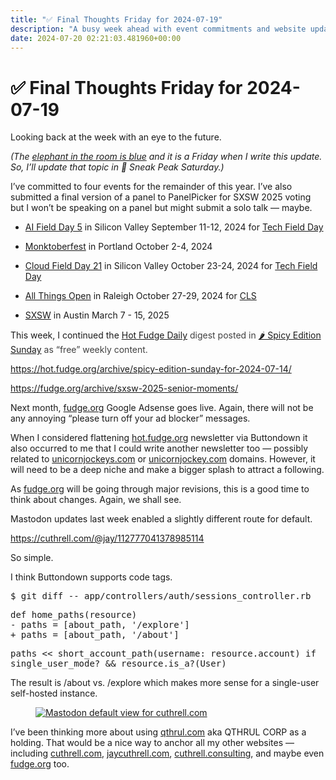 ```yaml
---
title: "✅ Final Thoughts Friday for 2024-07-19"
description: "A busy week ahead with event commitments and website updates."
date: 2024-07-20 02:21:03.481960+00:00
---
```


<!-- buttondown-editor-mode: plaintext --><h1><span style="color: rgb(0, 0, 0)">✅ </span>Final Thoughts Friday for 2024-07-19</h1><p>Looking back at the week with an eye to the future.</p><p><em>(The </em><a target="_blank" rel="noopener noreferrer nofollow" href="https://www.techmeme.com/240719/p2#a240719p2"><em>elephant in the room is blue</em></a><em> and it is a Friday when I write this update. So, I’ll update that topic in <span style="color: rgb(34, 34, 34)">🔮 </span>Sneak Peak Saturday.)</em></p><p>I’ve committed to four events for the remainder of this year. I’ve also submitted a final version of a panel to PanelPicker for SXSW 2025 voting but I won’t be speaking on a panel but might submit a solo talk — maybe.</p><ul><li><p><a target="_blank" rel="noopener" href="https://techfieldday.com/event/aifd5/">AI Field Day 5</a> in Silicon Valley September 11-12, 2024 for <a target="_blank" rel="noopener" href="https://techfieldday.com/events/">Tech Field Day</a></p></li><li><p><a target="_blank" rel="noopener" href="https://monktoberfest.com/">Monktoberfest</a> in Portland October 2-4, 2024</p></li><li><p><a target="_blank" rel="noopener" href="https://techfieldday.com/event/cfd21/">Cloud Field Day 21</a> in Silicon Valley October 23-24, 2024 for <a target="_blank" rel="noopener" href="https://techfieldday.com/events/">Tech Field Day</a></p></li><li><p><a target="_blank" rel="noopener" href="https://2024.allthingsopen.org/">All Things Open</a> in Raleigh October 27-29, 2024 for <a target="_blank" rel="noopener" href="https://allthingsopen.org/events/community-leadership-summit-cls-2">CLS</a></p></li><li><p><a target="_blank" rel="noopener" href="https://sxsw.com/">SXSW</a> in Austin March 7 - 15, 2025</p></li></ul><p>This week, I continued the <a target="_blank" rel="noopener noreferrer nofollow" href="https://hot.fudge.org/">Hot Fudge Daily</a> <span style="color: rgb(64, 64, 64)">digest posted in </span><a target="_blank" rel="noopener noreferrer nofollow" href="https://hot.fudge.org/archive/spicy-edition-sunday-for-2024-07-07/">🌶️ Spicy Edition Sunday</a> <span style="color: rgb(64, 64, 64)">as “free” weekly content.</span></p><p><a target="_blank" rel="noopener noreferrer nofollow" href="https://hot.fudge.org/archive/spicy-edition-sunday-for-2024-07-14/">https://hot.fudge.org/archive/spicy-edition-sunday-for-2024-07-14/</a></p><p><a target="_blank" rel="noopener noreferrer nofollow" href="https://fudge.org/archive/sxsw-2025-senior-moments/">https://fudge.org/archive/sxsw-2025-senior-moments/</a></p><p>Next month, <a target="_blank" rel="noopener noreferrer nofollow" href="http://fudge.org">fudge.org</a> Google Adsense goes live. Again, there will not be any annoying “please turn off your ad blocker” messages.</p><p>When I considered flattening <a target="_blank" rel="noopener noreferrer nofollow" href="http://hot.fudge.org">hot.fudge.org</a> newsletter via Buttondown it also occurred to me that I could write another newsletter too — possibly related to <a target="_blank" rel="noopener noreferrer nofollow" href="http://unicornjockeys.com">unicornjockeys.com</a> or <a target="_blank" rel="noopener noreferrer nofollow" href="http://unicornjockey.com">unicornjockey.com</a> domains. However, it will need to be a deep niche and make a bigger splash to attract a following.</p><p>As <a target="_blank" rel="noopener noreferrer nofollow" href="http://fudge.org">fudge.org</a> will be going through major revisions, this is a good time to think about changes. Again, we shall see.</p><p>Mastodon updates last week enabled a slightly different route for default. </p><p><a target="_blank" rel="noopener noreferrer nofollow" href="https://cuthrell.com/@jay/112777041378985114">https://cuthrell.com/@jay/112777041378985114</a></p><p>So simple.</p><p>I think Buttondown supports code tags.</p><p><span style="font-family: monospace">$ git diff -- app/controllers/auth/sessions_controller.rb</span></p><p style="text-align: start"><span style="font-family: monospace">def home_paths(resource)<br>- paths = [about_path, '/explore']<br>+ paths = [about_path, '/about']</span></p><p style="text-align: start"><span style="font-family: monospace">paths &lt;&lt; short_account_path(username: resource.account) if single_user_mode? &amp;&amp; resource.is_a?(User)</span></p><p style="text-align: start">The result is /about vs. /explore which makes more sense for a single-user self-hosted instance.</p><figure><a href="https://cuthrell.com" target="_blank" rel="noopener noreferrer"><img src="https://assets.buttondown.email/images/cc2cdc17-aaf1-4a2d-bbc5-18b1a052538a.png?w=960&amp;fit=max" alt="Mastodon default view for cuthrell.com" draggable="false" contenteditable="false"></a><figcaption></figcaption></figure><p>I’ve been thinking more about using <a target="_blank" rel="noopener noreferrer nofollow" href="http://qthrul.com">qthrul.com</a> aka QTHRUL CORP as a holding. That would be a nice way to anchor all my other websites — including <a target="_blank" rel="noopener noreferrer nofollow" href="http://cuthrell.com">cuthrell.com</a>, <a target="_blank" rel="noopener noreferrer nofollow" href="http://jaycuthrell.com">jaycuthrell.com</a>, <a target="_blank" rel="noopener noreferrer nofollow" href="http://cuthrell.consulting">cuthrell.consulting</a>, and maybe even <a target="_blank" rel="noopener noreferrer nofollow" href="http://fudge.org">fudge.org</a> too.</p>